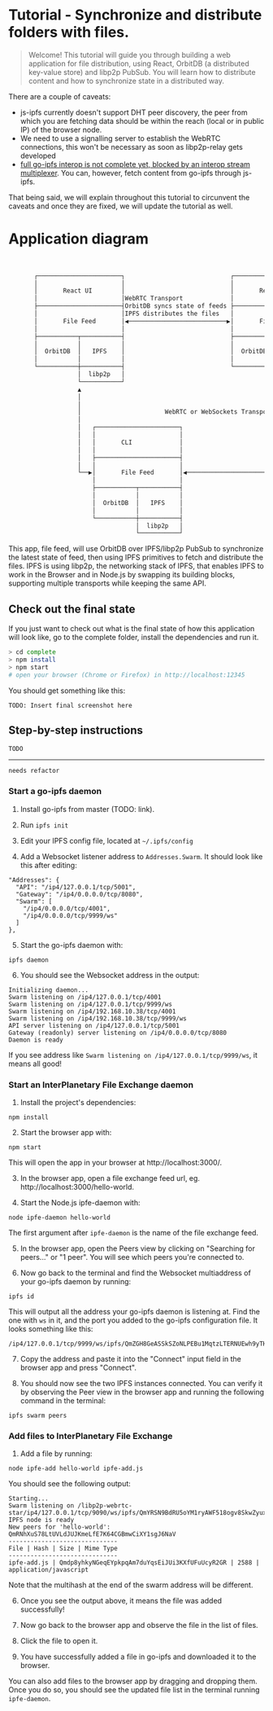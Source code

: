 # Tutorial - Synchronize and distribute folders with files.

> Welcome! This tutorial will guide you through building a web application for file distribution, using React, OrbitDB (a distributed key-value store) and libp2p PubSub. You will learn how to distribute content and how to synchronize state in a distributed way.

There are a couple of caveats:

- js-ipfs currently doesn't support DHT peer discovery, the peer from which you are fetching data should be within the reach (local or in public IP) of the browser node.
- We need to use a signalling server to establish the WebRTC connections, this won't be necessary as soon as libp2p-relay gets developed
- [full go-ipfs interop is not complete yet, blocked by an interop stream multiplexer](https://github.com/ipfs/js-ipfs/issues/721). You can, however, fetch content from go-ipfs through js-ipfs.

That being said, we will explain throughout this tutorial to circunvent the caveats and once they are fixed, we will update the tutorial as well.

# Application diagram

```sh
                                                                                      
                                                                                      
       ┌───────────────────────┐                             ┌───────────────────────┐
       │                       │                             │                       │
       │       React UI        │                             │       React UI        │
       │                       │WebRTC Transport             │                       │
       ├───────────────────────┤OrbitDB syncs state of feeds ├───────────────────────┤
       │                       │IPFS distributes the files   │                       │
       │       File Feed       │◀───────────────────────────▶│       File Feed       │
       │                       │                             │                       │
       ├───────────┬───────────┤                             ├───────────┬───────────┤
       │           │           │                             │           │           │
       │  OrbitDB  │   IPFS    │                             │  OrbitDB  │   IPFS    │
       │           │           │                             │           │           │
       └───────────┼───────────┤                             └───────────┼───────────┤
                   │  libp2p   │                                         │  libp2p   │
                   └───────────┘                                         └───────────┘
                   ▲                                                     ▲            
                   │                                                     │            
                   │                                                     │            
                   │                       WebRTC or WebSockets Transport│            
                   │                                                     │            
                   │   ┌───────────────────────┐                         │            
                   │   │                       │                         │            
                   │   │       CLI             │                         │            
                   │   │                       │                         │            
                   │   ├───────────────────────┤                         │            
                   │   │                       │                         │            
                   └──▶│       File Feed       │◀────────────────────────┘            
                       │                       │                                      
                       ├───────────┬───────────┤                                      
                       │           │           │                                      
                       │  OrbitDB  │   IPFS    │                                      
                       │           │           │                                      
                       └───────────┼───────────┤                                      
                                   │  libp2p   │                                      
                                   └───────────┘                                      
```

This app, file feed, will use OrbitDB over IPFS/libp2p PubSub to synchronize the latest state of feed, then using IPFS primitives to fetch and distribute the files. IPFS is using libp2p, the networking stack of IPFS, that enables IPFS to work in the Browser and in Node.js by swapping its building blocks, supporting multiple transports while keeping the same API.

## Check out the final state

If you just want to check out what is the final state of how this application will look like, go to the complete folder, install the dependencies and run it.

```sh
> cd complete
> npm install
> npm start
# open your browser (Chrome or Firefox) in http://localhost:12345
```

You should get something like this:

`TODO: Insert final screenshot here`

## Step-by-step instructions

`TODO`

--------------------------------------
`needs refactor`
### Start a go-ipfs daemon

1. Install go-ipfs from master (TODO: link). 

2. Run `ipfs init`

3. Edit your IPFS config file, located at `~/.ipfs/config`

4. Add a Websocket listener address to `Addresses.Swarm`. It should look like this after editing:
```
"Addresses": {
  "API": "/ip4/127.0.0.1/tcp/5001",
  "Gateway": "/ip4/0.0.0.0/tcp/8080",
  "Swarm": [
    "/ip4/0.0.0.0/tcp/4001",
    "/ip4/0.0.0.0/tcp/9999/ws"
  ]
},
```

5. Start the go-ipfs daemon with:
```
ipfs daemon
```

6. You should see the Websocket address in the output:
```
Initializing daemon...
Swarm listening on /ip4/127.0.0.1/tcp/4001
Swarm listening on /ip4/127.0.0.1/tcp/9999/ws
Swarm listening on /ip4/192.168.10.38/tcp/4001
Swarm listening on /ip4/192.168.10.38/tcp/9999/ws
API server listening on /ip4/127.0.0.1/tcp/5001
Gateway (readonly) server listening on /ip4/0.0.0.0/tcp/8080
Daemon is ready
```

If you see address like `Swarm listening on /ip4/127.0.0.1/tcp/9999/ws`, it means all good!

### Start an InterPlanetary File Exchange daemon

1. Install the project's dependencies:
```
npm install
```

2. Start the browser app with:
```
npm start
```

This will open the app in your browser at http://localhost:3000/.

3. In the browser app, open a file exchange feed url, eg. http://localhost:3000/hello-world.

4. Start the Node.js ipfe-daemon with:
```
node ipfe-daemon hello-world
```

The first argument after `ipfe-daemon` is the name of the file exchange feed.

5. In the browser app, open the Peers view by clicking on "Searching for peers..." or "1 peer". You will see which peers you're connected to.

6. Now go back to the terminal and find the Websocket multiaddress of your go-ipfs daemon by running:
```
ipfs id
```

This will output all the address your go-ipfs daemon is listening at. Find the one with `ws` in it, and the port you added to the go-ipfs configuration file. It looks something like this:
```
/ip4/127.0.0.1/tcp/9999/ws/ipfs/QmZGH8GeASSkSZoNLPEBu1MqtzLTERNUEwh9yTHLEF5kcW
```

7. Copy the address and paste it into the "Connect" input field in the browser app and press "Connect".

8. You should now see the two IPFS instances connected. You can verify it by observing the Peer view in the browser app and running the following command in the terminal:
```
ipfs swarm peers
```

### Add files to InterPlanetary File Exchange

1. Add a file by running:
```
node ipfe-add hello-world ipfe-add.js
```

You should see the following output:
```
Starting...
Swarm listening on /libp2p-webrtc-star/ip4/127.0.0.1/tcp/9090/ws/ipfs/QmYRSN9BdRU5oYM1ryAWF518ogv8SkwZyux4aEWpxoaYZA
IPFS node is ready
New peers for 'hello-world':
QmRNhXuS78LtUVLdJUJKmeLfE7K64CGBmwCiXY1sgJ6NaV
------------------------------
File | Hash | Size | Mime Type
------------------------------
ipfe-add.js | Qmdp8yhkyNGeqEYpkpqAm7duYqsEiJUi3KXfUFuUcyR2GR | 2588 | application/javascript
```

Note that the multihash at the end of the swarm address will be different.

6. Once you see the output above, it means the file was added successfully!

7. Now go back to the browser app and observe the file in the list of files.

8. Click the file to open it.

9. You have successfully added a file in go-ipfs and downloaded it to the browser.

You can also add files to the browser app by dragging and dropping them. Once you do so, you should see the updated file list in the terminal running `ipfe-daemon`.
